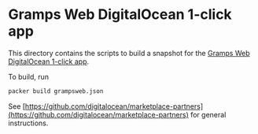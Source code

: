 # Gramps Web DigitalOcean 1-click app

This directory contains the scripts to build a snapshot for the [Gramps Web DigitalOcean 1-click app](https://marketplace.digitalocean.com/apps/gramps-web).

To build, run

```bash
packer build grampsweb.json 
```

See [https://github.com/digitalocean/marketplace-partners](https://github.com/digitalocean/marketplace-partners) for general instructions.